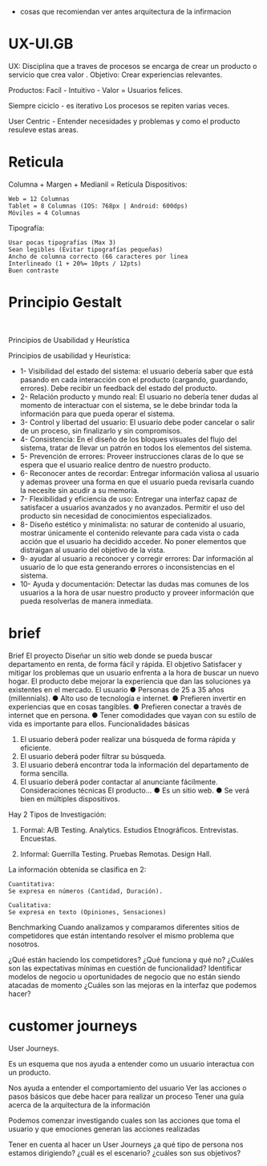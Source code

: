 - cosas que recomiendan ver antes arquitectura de la infirmacion
# UX-UI.__GB__
UX: Disciplina que a traves de procesos se encarga de crear un producto o servicio que crea valor .
Objetivo: Crear experiencias relevantes.

Productos: Facil - Intuitivo - Valor = Usuarios felices.

Siempre ciciclo - es iterativo
Los procesos se repiten varias veces.

User Centric - Entender necesidades y problemas y como el producto resuleve estas areas.

# Reticula
Columna + Margen + Medianil = Retícula
Dispositivos:

    Web = 12 Columnas
    Tablet = 8 Columnas (IOS: 768px | Android: 600dps)
    Móviles = 4 Columnas

Tipografía:

    Usar pocas tipografías (Max 3)
    Sean legibles (Evitar tipografías pequeñas)
    Ancho de columna correcto (66 caracteres por linea
    Interlineado (1 + 20%= 10pts / 12pts)
    Buen contraste
# Principio Gestalt
<img rel="https://static.platzi.com/media/user_upload/1-326d6444-7557-41e6-8308-13b93d877f4f.jpg"/>
<img rel="https://static.platzi.com/media/user_upload/2-1fd93748-cfcb-4179-8c11-3c312a6c48dd.jpg"/>
<img rel="https://static.platzi.com/media/user_upload/3-8a662165-c0cd-497d-92a0-da80ff441b05.jpg"/>
<img rel="https://static.platzi.com/media/user_upload/4-d1cc2f2e-c89f-4f03-9a5a-429a76dbdb4e.jpg"/>
<img rel="https://static.platzi.com/media/user_upload/5-861c3d94-7113-4029-8448-79734d7572d2.jpg"/>
<img rel="https://static.platzi.com/media/user_upload/6-9e77fb62-1709-4819-b72e-c12f96f0e41d.jpg"/>
<img rel="https://static.platzi.com/media/user_upload/7-b2071a2f-acfb-4563-8f9d-cd6388462ab2.jpg"/>
<img rel="https://static.platzi.com/media/user_upload/8-0c962653-6c13-41d6-a412-15ef37f234f3.jpg"/>


Principios de Usabilidad y Heurística

Principios de usabilidad y Heurística:

- 1- Visibilidad del estado del sistema: el usuario debería saber que está pasando en cada interacción con el producto (cargando, guardando, errores). Debe recibir un feedback del estado del producto.
- 2- Relación producto y mundo real: El usuario no debería tener dudas al momento de interactuar con el sistema, se le debe brindar toda la información para que pueda operar el sistema.
- 3- Control y libertad del usuario: El usuario debe poder cancelar o salir de un proceso, sin finalizarlo y sin compromisos.
- 4- Consistencia: En el diseño de los bloques visuales del flujo del sistema, tratar de llevar un patrón en todos los elementos del sistema.
- 5- Prevención de errores: Proveer instrucciones claras de lo que se espera que el usuario realice dentro de nuestro producto.
- 6- Reconocer antes de recordar: Entregar información valiosa al usuario y ademas proveer una forma en que el usuario pueda revisarla cuando la necesite sin acudir a su memoria.
- 7- Flexibilidad y eficiencia de uso: Entregar una interfaz capaz de satisfacer a usuarios avanzados y no avanzados. Permitir el uso del producto sin necesidad de conocimientos especializados.
- 8- Diseño estético y minimalista: no saturar de contenido al usuario, mostrar únicamente el contenido relevante para cada vista o cada acción que el usuario ha decidido acceder. No poner elementos que distraigan al usuario del objetivo de la vista.
- 9- ayudar al usuario a reconocer y corregir errores: Dar información al usuario de lo que esta generando errores o inconsistencias en el sistema.
- 10- Ayuda y documentación: Detectar las dudas mas comunes de los usuarios a la hora de usar nuestro producto y proveer información que pueda resolverlas de manera inmediata.


# brief

 
Brief 
El proyecto 
Diseñar un sitio web donde se pueda buscar departamento en renta, de 
forma fácil y rápida. 
El objetivo 
Satisfacer y mitigar los problemas que un usuario enfrenta a la hora de 
buscar un nuevo hogar. El producto debe mejorar la experiencia que dan 
las soluciones ya existentes en el mercado. 
El usuario 
● Personas de 25 a 35 años (millennials). 
● Alto uso de tecnología e internet. 
● Prefieren invertir en experiencias que en cosas tangibles. 
● Prefieren conectar a través de internet que en persona. 
● Tener comodidades que vayan con su estilo de vida es importante 
para ellos. 
Funcionalidades básicas 
1. El usuario deberá poder realizar una búsqueda de forma rápida y 
eficiente. 
2. El usuario deberá poder filtrar su búsqueda. 
3. El usuario deberá encontrar toda la información del departamento 
de forma sencilla. 
4. El usuario deberá poder contactar al anunciante fácilmente. 
Consideraciones técnicas 
El producto... 
● Es un sitio web. 
● Se verá bien en múltiples dispositivos. 



Hay 2 Tipos de Investigación:

1. Formal:
A/B Testing. Analytics. Estudios Etnográficos. Entrevistas. Encuestas.

2. Informal:
Guerrilla Testing. Pruebas Remotas. Design Hall.

La información obtenida se clasifica en 2:

    Cuantitativa:
    Se expresa en números (Cantidad, Duración).

    Cualitativa:
    Se expresa en texto (Opiniones, Sensaciones)


Benchmarking
Cuando analizamos y comparamos diferentes sitios de competidores que están intentando resolver el mismo problema que nosotros.

¿Qué están haciendo los competidores?
¿Qué funciona y qué no?
¿Cuáles son las expectativas mínimas en cuestión de funcionalidad?
Identificar modelos de negocio u oportunidades de negocio que no están siendo atacadas de momento
¿Cuáles son las mejoras en la interfaz que podemos hacer?

# customer journeys
User Journeys.

Es un esquema que nos ayuda a entender como un usuario interactua con un producto.

Nos ayuda a entender el comportamiento del usuario
Ver las acciones o pasos básicos que debe hacer para realizar un proceso
Tener una guía acerca de la arquitectura de la información

Podemos comenzar investigando cuales son las acciones que toma el usuario y que emociones generan las acciones realizadas

Tener en cuenta al hacer un User Journeys
¿a qué tipo de persona nos estamos dirigiendo?
¿cuál es el escenario?
¿cuáles son sus objetivos?



